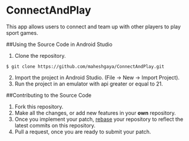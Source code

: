 # ConnectAndPlay

This app allows users to connect and team up with other players to play sport games.

##Using the Source Code in Android Studio
1. Clone the repository.
  
  ```
  $ git clone https://github.com/maheshgaya/ConnectAndPlay.git
  ```
2. Import the project in Android Studio. (File -> New -> Import Project).
3. Run the project in an emulator with api greater or equal to 21.

##Contributing to the Source Code
1. Fork this repository.
2. Make all the changes, or add new features in your **own** repository.
3. Once you implement your patch, [rebase](https://github.com/edx/edx-platform/wiki/How-to-Rebase-a-Pull-Request) your repository to reflect the latest commits on this repository.
4. Pull a request, once you are ready to submit your patch.

